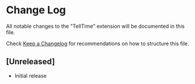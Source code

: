 # Change Log

All notable changes to the "TellTime" extension will be documented in this file.

Check [Keep a Changelog](http://keepachangelog.com/) for recommendations on how to structure this file.

## [Unreleased]

- Initial release